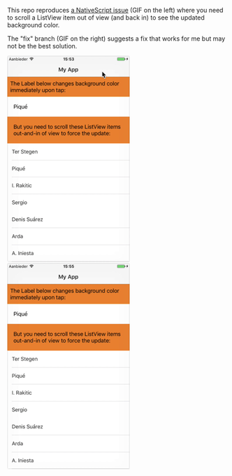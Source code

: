 This repo reproduces [a NativeScript issue]() (GIF on the left) where you need to scroll a ListView item out of view (and back in) to see the updated background color.

The "fix" branch (GIF on the right) suggests a fix that works for me but may not be the best solution.

<img src="media/listview-background-color-changedetection-issue.gif" width="280px"/>   <img src="media/listview-background-color-changedetection-issue-fixed.gif" width="280px"/>
